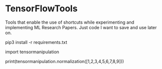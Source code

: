 # TensorFlowTools

Tools that enable the use of shortcuts while experimenting and implementing ML Research Papers. Just code I want to save and use later on.

pip3 install -r requirements.txt



import tensormanipulation

print(tensormanipulation.normalization([1,2,3,4,5,6,7,8,9]))